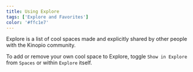 ```yaml
---
title: Using Explore
tags: ['Explore and Favorites']
color: '#ffc1e7'
---
```


Explore is a list of cool spaces made and explicitly shared by other people with the Kinopio community.

To add or remove your own cool space to Explore, toggle `Show in Explore` from `Spaces` or within `Explore` itself.